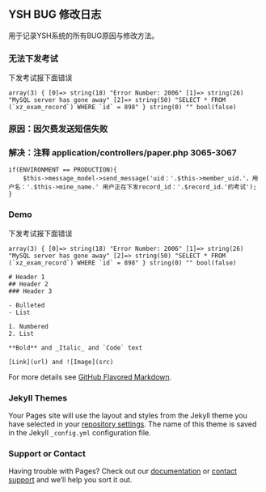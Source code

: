 ## YSH BUG 修改日志

用于记录YSH系统的所有BUG原因与修改方法。

### 无法下发考试

下发考试报下面错误

```无法下发考试
array(3) { [0]=> string(18) "Error Number: 2006" [1]=> string(26) "MySQL server has gone away" [2]=> string(50) "SELECT * FROM (`xz_exam_record`) WHERE `id` = 898" } string(0) "" bool(false)
```
### 原因：因欠费发送短信失败
### 解决：注释 application/controllers/paper.php 3065-3067
```解决
if(ENVIRONMENT == PRODUCTION){
    $this->message_model->send_message('uid：'.$this->member_uid.'，用户名：'.$this->mine_name.' 用户正在下发record_id：'.$record_id.'的考试');
}
```
### Demo

下发考试报下面错误

```Demo
array(3) { [0]=> string(18) "Error Number: 2006" [1]=> string(26) "MySQL server has gone away" [2]=> string(50) "SELECT * FROM (`xz_exam_record`) WHERE `id` = 898" } string(0) "" bool(false)

# Header 1
## Header 2
### Header 3

- Bulleted
- List

1. Numbered
2. List

**Bold** and _Italic_ and `Code` text

[Link](url) and ![Image](src)
```


For more details see [GitHub Flavored Markdown](https://guides.github.com/features/mastering-markdown/).

### Jekyll Themes

Your Pages site will use the layout and styles from the Jekyll theme you have selected in your [repository settings](https://github.com/hanbiji/ysh-bug/settings). The name of this theme is saved in the Jekyll `_config.yml` configuration file.

### Support or Contact

Having trouble with Pages? Check out our [documentation](https://docs.github.com/categories/github-pages-basics/) or [contact support](https://github.com/contact) and we’ll help you sort it out.

